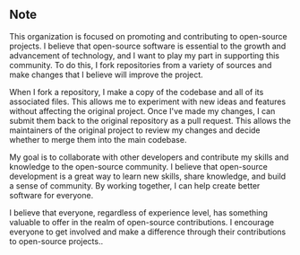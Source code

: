 ## Note
This organization is focused on promoting and contributing to open-source projects. 
I believe that open-source software is essential to the growth and advancement of technology, and I want to play my part in supporting this community.
To do this, I fork repositories from a variety of sources and make changes that I believe will improve the project.

When I fork a repository, I make a copy of the codebase and all of its associated files. 
This allows me to experiment with new ideas and features without affecting the original project.
Once I've made my changes, I can submit them back to the original repository as a pull request.
This allows the maintainers of the original project to review my changes and decide whether to merge them into the main codebase.

My goal is to collaborate with other developers and contribute my skills and knowledge to the open-source community.
I believe that open-source development is a great way to learn new skills, share knowledge, and build a sense of community.
By working together, I can help create better software for everyone.

I believe that everyone, regardless of experience level, has something valuable to offer in the realm of open-source contributions.
I encourage everyone to get involved and make a difference through their contributions to open-source projects..
